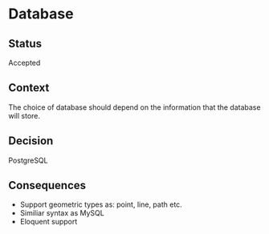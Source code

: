 # Database

## Status

Accepted

## Context

The choice of database should depend on the information that the database will store.

## Decision

PostgreSQL

## Consequences

- Support geometric types as: point, line, path etc.
- Similiar syntax as MySQL
- Eloquent support